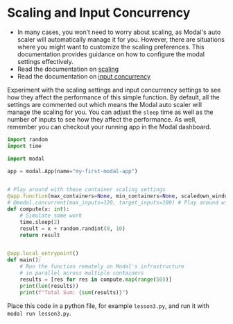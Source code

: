 # Scaling and Input Concurrency

- In many cases, you won’t need to worry about scaling, as Modal's auto scaler will automatically manage it for you. However, there are situations where you might want to customize the scaling preferences. This documentation provides guidance on how to configure the modal settings effectively.
- Read the documentation on [scaling](https://modal.com/docs/guide/scale)
- Read the documentation on [input concurrency](https://modal.com/docs/guide/concurrent-inputs)

Experiment with the scaling settings and input concurrency settings to see how they affect the performance of this simple function.
By default, all the settings are commented out which means the Modal auto scaler will manage the scaling for you.
You can adjust the `sleep` time as well as the number of inputs to see how they affect the performance.
As well, remember you can checkout your running app in the Modal dashboard.

```python
import random
import time

import modal

app = modal.App(name="my-first-modal-app")


# Play around with these container scaling settings
@app.function(max_containers=None, min_containers=None, scaledown_window=None)
# @modal.concurrent(max_inputs=120, target_inputs=100) # Play around with these settings
def compute(x: int):
    # Simulate some work
    time.sleep(2)
    result = x + random.randint(0, 10)
    return result


@app.local_entrypoint()
def main():
    # Run the function remotely on Modal's infrastructure
    # in parallel across multiple containers
    results = [res for res in compute.map(range(50))]
    print(len(results))
    print(f"Total Sum: {sum(results)}")
```

Place this code in a python file, for example `lesson3.py`, and run it with `modal run lesson3.py`.
